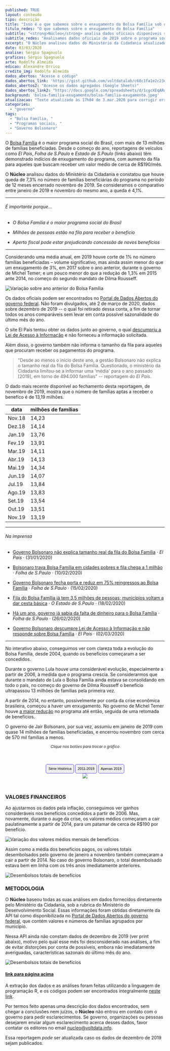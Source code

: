 ```yaml
---
published: TRUE
layout: conteudo
tipo: descrição
title: "Isso é o que sabemos sobre o enxugamento do Bolsa Família sob o governo Bolsonaro"
titulo_redes: "O que sabemos sobre o enxugamento do Bolsa Família"
subtitle: "<strong>Núcleo</strong> analisa dados oficiais disponíveis sobre o Bolsa Família para apurar o que aconteceu com o programa social sob o governo do presidente Jair Bolsonaro em 2019."
subtitle_redes: "Analisamos dados oficiais de 2019 sobre o programa social"
excerpt: "O Núcleo analisou dados do Ministério da Cidadania atualizados até novembro de 2019 e constatou que houve queda no número de beneficiários do programa nesse ano na ordem de 7,3% na comparação com novembro de 2018."
date: 03/03/2020
analise: Sérgio Spagnuolo
graficos: Sérgio Spagnuolo
arte: Rodolfo Almeida
edicao: Alexandre Orrico
credito_img: Rodolfo Almeida
dados_abertos: "Acesse o código"
dados_abertos_link: 'https://gist.github.com/voltdatalab/c68c1fa1e2c23e97c9ef1e69f296952a'
dados_abertos2: "Acesse os dados agregados (Google Sheets)"
dados_abertos_link2: "https://docs.google.com/spreadsheets/d/1cgcXEqARoq_cv17DqeKbibSMY84ZzGocm3uA8Iiqi9Y/edit?usp=sharing"
background: 'bolsa-familia-exugamento/bolsa-familia-exugamento.jpeg'
atualizacao: "Texto atualizado às 17h04 de 3.mar.2020 para corrigir erro de digitação no parágrafo imediatamente anterior à tabela: onde se lia 3,19 milhões, agora lê-se 13,19. "
categories:
  - "governo"
tags:
  - "Bolsa Família, "
  - "Programas sociais, "
  - "Governo Bolsonaro"
---
```


O [Bolsa Família](http://www.desenvolvimentosocial.gov.br/servicos/bolsa-familia/) é o maior programa social do Brasil, com mais de 13 milhões de famílias beneficiadas. Desde o começo do ano, reportagens de veículos como *El País*, *Folha de S.Paulo* e *Estado de S.Paulo* (links abaixo) têm demonstrado indícios de enxugamento do programa, com aumento da fila para aqueles que buscam receber um valor médio de cerca de R$190/mês.

O **Núcleo** analisou dados do Ministério da Cidadania e constatou que houve queda de 7,3% no número de famílias beneficiárias do programa no período de 12 meses encerrado novembro de 2019. Se consideramos o comparativo entre janeiro de 2019 e novembro do mesmo ano, a queda é 4,1%.

---

###### É importante porque...

- *O Bolsa Família é o maior programa social do Brasil*

- *Milhões de pessoas estão na fila para receber o benefício*

- *Aperto fiscal pode estar prejudicando concessão de novos benefícios*

---

Considerando uma média anual, em 2019 houve corte de 1% no número famílias beneficiadas – volume significativo, mas ainda assim menor do que um enxugamento de 3%, em 2017 sobre o ano anterior, durante o governo de Michel Temer; e um pouco menor do que a redução de 1,3% em 2015 ante 2014, no começo do segundo mandato de Dilma Rousseff.

![Variação sobre ano anterior do Bolsa Família](../img/bolsa-familia-exugamento/variacao_bolsa_familia.png)

Os dados oficiais podem ser encontrados no [Portal de Dados Abertos do governo federal](http://www.dados.gov.br/dataset/bolsa-familia-misocial). Não foram divulgados, até 2 de março de 2020, dados sobre dezembro de 2019 -- o qual foi retirado dessa conta, a fim de tornar todos os anos comparáveis sem levar em conta possível sazonalidade do último mês do ano.

O site El País tentou obter os dados junto ao governo, o qual [descumpriu a Lei de Acesso à Informação](https://brasil.elpais.com/politica/2020-03-02/governo-bolsonaro-descumpre-lei-de-acesso-a-informacao-e-nao-responde-sobre-bolsa-familia.html) e não forneceu a informação solicitada.

Além disso, o governo também não informa o tamanho da fila para aqueles que procuram receber os pagamentos do programa.

> "Desde ao menos o início deste ano, a gestão Bolsonaro não explica o tamanho real da fila do Bolsa Família. Questionado, o ministério da Cidadania limitou-se a informar uma 'média' para o ano passado [2019], em torno de 494.000 famílias" -- reportagem do *El País*.

O dado mais recente disponível ao fechamento desta reportagem, de novembro de 2019, mostra que o número de famílias aptas a receber o benefíco é de 13,19 milhões.

| data   | milhões de famílias|
|--------|--------------------|
| Nov.18 | 14,23              |
| Dez.18 | 14,14              |
| Jan.19 | 13,76              |
| Fev.19 | 13,91              |
| Mar.19 | 14,11              |
| Abr.19 | 14,13              |
| Mai.19 | 14,34              |
| Jun.19 | 14,07              |
| Jul.19 | 13,84              |
| Ago.19 | 13,83              |
| Set.19 | 13,54              |
| Out.19 | 13,51              |
| Nov.19 | 13,19              |

---

###### Na imprensa

* [Governo Bolsonaro não explica tamanho real da fila do Bolsa Família](https://brasil.elpais.com/brasil/2020-01-31/governo-bolsonaro-nao-explica-tamanho-real-da-fila-do-bolsa-familia.html) &sdot; *El País* &sdot; (31/01/2020)

* [Bolsonaro trava Bolsa Família em cidades pobres e fila chega a 1 milhão](https://www1.folha.uol.com.br/mercado/2020/02/bolsonaro-trava-bolsa-familia-em-cidades-pobres-e-fila-chega-a-1-milhao.shtml?origin=folha) &sdot; *Folha de S.Paulo* &sdot; (10/02/2020)

* [Governo Bolsonaro fecha porta e reduz em 75% reingressos ao Bolsa Família](https://www1.folha.uol.com.br/mercado/2020/02/governo-bolsonaro-fecha-porta-e-reduz-em-75-reingressos-ao-bolsa-familia.shtml) &sdot; *Folha de S.Paulo* &sdot; (15/02/2020)

* [Fila do Bolsa Família já tem 3,5 milhões de pessoas; municípios voltam a dar cesta básica](https://politica.estadao.com.br/noticias/geral,fila-do-bolsa-familia-ja-tem-3-5-milhoes-de-pessoas-municipios-voltam-a-dar-cesta-basica,70003201822) &sdot; *O Estado de S.Paulo* &sdot; (18/02/2020)

* [Há um ano, governo já sabia da falta de dinheiro para o Bolsa Família](https://www.poder360.com.br/midia/brasil-ve-midia-digital-crescer-e-331-veiculos-jornalisticos-serem-extintos/) &sdot; *Folha de S.Paulo* &sdot; (26/02/2020)

* [Governo Bolsonaro descumpre Lei de Acesso à Informação e não responde sobre Bolsa Família](https://brasil.elpais.com/politica/2020-03-02/governo-bolsonaro-descumpre-lei-de-acesso-a-informacao-e-nao-responde-sobre-bolsa-familia.html) &sdot; *El País* &sdot; (02/03/2020)


---

No interativo abaixo, conseguimos ver com clareza toda a evolução do Bolsa Família, desde 2004, quando os benefícios começaram a ser concedidos.

Durante o governo Lula houve uma considerável evolução, especialmente a partir de 2006, à medida que o programa crescia. Se considerarmos que durante o mandato de Lula o Bolsa Família ainda estava se consolidando em todo o país, no começo do governo de Dilma Rousseff o benefício ultrapassou 13 milhões de famílias pela primeira vez.

A partir de 2014, no entanto, possivelmente por conta da crise econômica brasileira, começou a haver um enxugamento. No governo de Michel Temer houve [a maior redução](https://noticias.uol.com.br/cotidiano/ultimas-noticias/2017/08/11/bolsa-familia-reduz-543-mil-beneficios-em-1-mes-programa-tem-maior-corte-da-historia.htm) no programa até então, seguida de uma retomada de benefícios.

O governo de Jair Bolsonaro, por sua vez, assumiu em janeiro de 2019 com quase 14 milhões de famílias beneficiadas, e encerrou novembro com cerca de 570 mil famílias a menos.


<p style="text-align:center"><i class="far fa-hand-pointer"></i> <small><em>Clique nos botões para trocar o gráfico</em></small></p>

<div id="content">
<div id="thumb_img" class="cf">
  <button class="active botao" onclick="changeimg('https://live.staticflickr.com/65535/49609800902_93b7b989f5_b.jpg',this);">Série Histórica
  </button>
  <button class="botao" onclick="changeimg('https://live.staticflickr.com/65535/49609028468_516f11c84d_b.jpg',this);">2011-2019
  </button>
  <button class="botao" onclick="changeimg('https://live.staticflickr.com/65535/49609544586_b4f941da92_b.jpg',this);">Apenas 2019
</button>
</div>
  <div id="featured_img">
    <img id="img" src="https://live.staticflickr.com/65535/49609800902_93b7b989f5_b.jpg">
  </div>
</div>

### VALORES FINANCEIROS

Ao ajustarmos os dados pela inflação, conseguimos ver ganhos consideráveis nos benefícios concedidos a partir de 2006. Mas, novamente, durante o auge da crise, os valores médios começaram a cair paulatinamente a partir de 2014, para um patamar de cerca de R$190 por benefício.

![Variação dos valores médios mensais de benefícios](../img/bolsa-familia-exugamento/valores_medios_anuais.png)

Assim como a média dos benefícios pagos, os valores totais desembolsados pelo governo de janeiro a novembro também começaram a cair a partir de 2014. No caso do governo Bolsonaro, o total desembolsado estava bem em linha com os três anos imediatamente anteriores.

![Desembolsos totais de benefícios](../img/bolsa-familia-exugamento/desembolsos_bf_anual.png)


### METODOLOGIA

O **Núcleo** baseou todas as suas análises em dados fornecidos diretamente pelo Ministério da Cidadania, sob a rubrica do Ministério do Desenvolvimento Social. Essas informações foram obtidas diretamente da API tal como disponibilizada no [Portal de Dados Abertos do governo federal](http://www.dados.gov.br/dataset/bolsa-familia-misocial), que contém valores e números de famílias agrupados por município.

Nessa API ainda não constam dados de dezembro de 2019 (ver print abaixo), motivo pelo qual esse mês foi desconsiderado nas análises, a fim de evitar distorções por conta de possíveis, embora não imediatamente averiguadas, características sazonais do último mês do ano.

![Desembolsos totais de benefícios](../img/bolsa-familia-exugamento/print_mds.png)

#### [link para página acima](http://bit.ly/2uL1KXh)

A extração dos dados e as análises foram feitas utilizando a linguagem de programação R, e os códigos podem ser encontrados integralmente [neste link](https://gist.github.com/voltdatalab/c68c1fa1e2c23e97c9ef1e69f296952a).

Por termos feito apenas uma descrição dos dados encontrados, sem chegar a conclusões nem juízos, o **Núcleo** não entrou em contato com o governo para pedir esclarecimentos. Se governo, organizações ou pessoas desejarem enviar algum esclarecimento acerca desses dados, favor contatar os editores no email [nucleo@voltdata.info](mailto:nucleo@voltdata.info).

Essa reportagem *pode* ser atualizada caso os dados de dezembro de 2019 sejam publicados.


<style>
.botao {
  border-radius: 5px;
  background-color: #eeeeee;
  padding: 5px 7px;
  font-size: 0.8em;
  line-height: 1.5em;
  border: 1px solid #4b31dd
}

.botao:hover {
  background-color: #4b31dd;
  color: #fff;
}

.cf:before, .cf:after {
	 content: "";
	 display: table;
}
 .cf:after {
	 clear: both;
}
 .cf {
	 zoom: 1;
}
 #content {
	 max-width: 650px;
	 margin: 3rem auto;
	 text-align: center;
}
 #featured_img img, #thumb_img img {
	 max-width: 100%;
}
 #thumb_img {
	 margin-top: 2%;
}
 #thumb_img img {
	 float: left;
	 max-width: 32%;
	 width: 32%;
	 cursor: pointer;
	 margin-right: 2%;
	 border: 2px solid #eee;
	 box-sizing: border-box;
}
 #thumb_img img.active {
	 border: 2px solid #cac6b8;
}
 #thumb_img img:last-child {
	 margin-right: 0;
}

</style>

<script>
function changeimg(url,e) {
  document.getElementById("img").src = url;
  let nodes = document.getElementById("thumb_img");
  let img_child = nodes.children;
  for (i = 0; i < img_child.length; i++) {
    img_child[i].classList.remove('active')
  }
  e.classList.add('active');

}
</script>
